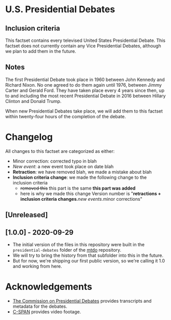 # U.S. Presidential Debates

## Inclusion criteria
This factset contains every televised United States Presidential Debate. This factset does not currently contain any Vice Presidential Debates, although we plan to add them in the future.

## Notes
The first Presidential Debate took place in 1960 between John Kennedy and Richard Nixon. No one agreed to do them again until 1976, between Jimmy Carter and Gerald Ford. They have taken place every 4 years since then, up to and including the most recent Presidential Debate in 2016 between Hillary Clinton and Donald Trump. 

When new Presidential Debates take place, we will add them to this factset within twenty-four hours of the completion of the debate.

# Changelog
All changes to this factset are categorized as either:

- Minor correction: corrected typo in blah
- *New event*: a new event took place on date blah
- **Retraction**: we have removed blah, we made a mistake about blah
- **Inclusion criteria change**: we made the following change to the inclusion criteria
  - ~~removed this~~ this part is the same **this part was added**
  - here is why we made this change
Version number is "**retractions + inclusion criteria changes**.*new events*.minor corrections"

## [Unreleased]

## [1.0.0] - 2020-09-29
* The initial version of the files in this repository were built in the `presidential-debates` folder of the [mtdo](https://github.com/mytakedotorg/mtdo/tree/prod/2019-04-15/presidential-debates) repository.
* We will try to bring the history from that subfolder into this in the future.
* But for now, we're shipping our first public version, so we're calling it 1.0 and working from here.

<!-- END CHANGELOG -->

# Acknowledgements
- [The Commission on Presidential Debates](https://www.debates.org/) provides transcripts and metadata for the debates.
- [C-SPAN](https://www.c-span.org/) provides video footage.
